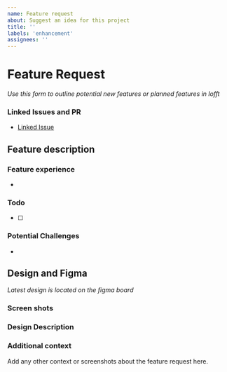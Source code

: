 ```yaml
---
name: Feature request
about: Suggest an idea for this project
title: ''
labels: 'enhancement'
assignees: ''
---
```


<!-- V1.2 -->

# Feature Request

_Use this form to outline potential new features or planned features in lofft_

### Linked Issues and PR

- [Linked Issue]()

## **Feature description**

### **Feature experience**

<!-- As a `visitor` ... -->

-

### **Todo**

- [ ]

### **Potential Challenges**

-

## **Design and Figma**

_Latest design is located on the figma board_

### Screen shots

### Design Description

<!--Relevent for both-->

### Additional context

Add any other context or screenshots about the feature request here.
